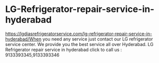 # LG-Refrigerator-repair-service-in-hyderabad
https://lgdiasrefrigeratorservice.com/lg-refrigerator-repair-service-in-hyderabad/When you need any service just contact our LG refrigerator service center. We provide you the best service all over Hyderabad. LG Refrigerator repair service in hyderabad click to call us : 9133393345,9133393346 
